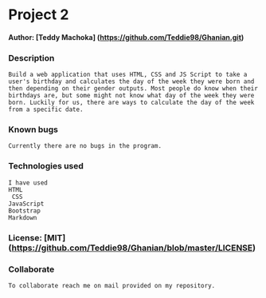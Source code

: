 # Project 2
#### Author: [Teddy Machoka] (https://github.com/Teddie98/Ghanian.git)

### Description
    Build a web application that uses HTML, CSS and JS Script to take a user's birthday and calculates the day of the week they were born and then depending on their gender outputs. Most people do know when their birthdays are, but some might not know what day of the week they were born. Luckily for us, there are ways to calculate the day of the week from a specific date.

### Known bugs
    Currently there are no bugs in the program.

### Technologies used
    I have used 
    HTML
     CSS
    JavaScript 
    Bootstrap
    Markdown

### License: [MIT] (https://github.com/Teddie98/Ghanian/blob/master/LICENSE)

### Collaborate
    To collaborate reach me on mail provided on my repository.